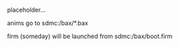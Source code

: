 placeholder...


anims go to sdmc:/bax/\*.bax

firm (someday) will be launched from sdmc:/bax/boot.firm
